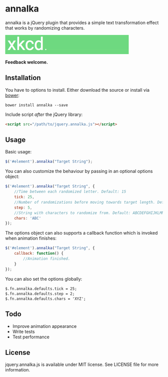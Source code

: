 # annalka

annalka is a jQuery plugin that provides a simple text transformation effect that works by randomizing characters.  
  
![annalka.js example](examples/annalka-gif.gif)
  
**Feedback welcome.**  

## Installation
You have to options to install. Either download the source or install via [bower](http://bower.io):
```
bower install annalka --save
```

Include script *after* the jQuery library:
```html
<script src="/path/to/jquery.annalka.js"></script>
```

## Usage

Basic usage:
```javascript
$('#element').annalka("Target String");
```

You can also customize the behaviour by passing in an optional options object:
```javascript
$('#element').annalka("Target String", {
    //Time between each randomized letter. Default: 15
    tick: 25,
    //Number of randomizations before moving towards target length. Default: 4
    step: 5,
    //String with characters to randomize from. Default: ABCDEFGHIJKLMNOPQRSTUVWXYZabcdefghijklmnopqrstuvwxyz0123456789
    chars: 'ABC'
});
```

The options object can also supports a callback function which is invoked when animation finishes:
```javascript
$('#element').annalka("Target String", {
    callback: function() {
        //Animation finished.
    }
});
```

You can also set the options globally:
```
$.fn.annalka.defaults.tick = 25;
$.fn.annalka.defaults.step = 2;
$.fn.annalka.defaults.chars = 'XYZ';
```

## Todo

- Improve animation appearance
- Write tests
- Test performance

## License

jquery.annalka.js is available under MIT license.
See LICENSE file for more information.